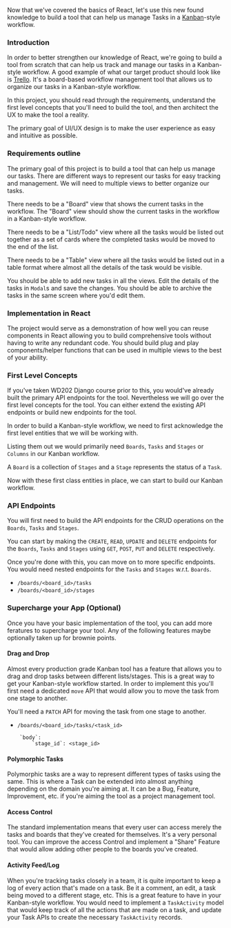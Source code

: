 Now that we've covered the basics of React, let's use this new found knowledge to build a tool that can help us manage Tasks in a [Kanban](https://www.atlassian.com/agile/kanban)-style workflow.

### Introduction

In order to better strengthen our knowledge of React, we're going to build a tool from scratch that can help us track and manage our tasks in a Kanban-style workflow. A good example of what our target product should look like is [Trello](https://trello.com/). It's a board-based workflow management tool that allows us to organize our tasks in a Kanban-style workflow.

In this project, you should read through the requirements, understand the first level concepts that you'll need to build the tool, and then architect the UX to make the tool a reality.

The primary goal of UI/UX design is to make the user experience as easy and intuitive as possible.

### Requirements outline

The primary goal of this project is to build a tool that can help us manage our tasks. There are different ways to represent our tasks for easy tracking and management. We will need to multiple views to better organize our tasks.

There needs to be a "Board" view that shows the current tasks in the workflow. The "Board" view should show the current tasks in the workflow in a Kanban-style workflow.

There needs to be a "List/Todo" view where all the tasks would be listed out together as a set of cards where the completed tasks would be moved to the end of the list.

There needs to be a "Table" view where all the tasks would be listed out in a table format where almost all the details of the task would be visible.

You should be able to add new tasks in all the views. Edit the details of the tasks in `Modal`s and save the changes. You should be able to archive the tasks in the same screen where you'd edit them.

### Implementation in React

The project would serve as a demonstration of how well you can reuse components in React allowing you to build comprehensive tools without having to write any redundant code. You should build plug and play components/helper functions that can be used in multiple views to the best of your ability.

### First Level Concepts

If you've taken WD202 Django course prior to this, you would've already built the primary API endpoints for the tool. Nevertheless we will go over the first level concepts for the tool. You can either extend the existing API endpoints or build new endpoints for the tool.


In order to build a Kanban-style workflow, we need to first acknowledge the first level entities that we will be working with.

Listing them out we would primarily need `Boards`, `Tasks` and `Stages` or `Columns` in our Kanban workflow.

A `Board` is a collection of `Stages` and a `Stage` represents the status of a `Task`.

Now with these first class entities in place, we can start to build our Kanban workflow.

### API Endpoints

You will first need to build the API endpoints for the CRUD operations on the `Boards`, `Tasks` and `Stages`. 

You can start by making the `CREATE`, `READ`, `UPDATE` and `DELETE` endpoints for the `Boards`, `Tasks` and `Stages` using `GET`, `POST`, `PUT` and `DELETE` respectively.



Once you're done with this, you can move on to more specific endpoints. You would need nested endpoints for the `Tasks` and `Stages` w.r.t. `Boards`.

 - `/boards/<board_id>/tasks`
 - `/boards/<board_id>/stages`



### Supercharge your App (Optional)

Once you have your basic implementation of the tool, you can add more feratures to supercharge your tool. Any of the following features maybe optionally taken up for brownie points. 

#### Drag and Drop

Almost every production grade Kanban tool has a feature that allows you to drag and drop tasks between different lists/stages. This is a great way to get your Kanban-style workflow started. In order to implement this you'll first need a dedicated `move` API that would allow you to move the task from one stage to another.

<!-- API Documentation for move API -->

You'll need a `PATCH` API for moving the task from one stage to another.

 - `/boards/<board_id>/tasks/<task_id>`
```
    `body`:
        `stage_id`: <stage_id>
```


#### Polymorphic Tasks

Polymorphic tasks are a way to represent different types of tasks using the same. This is where a Task can be extended into almost anything depending on the domain you're aiming at. It can be a Bug, Feature, Improvement, etc. if you're aiming the tool as a project management tool.


#### Access Control

The standard implementation means that every user can access merely the tasks and boards that they've created for themselves. It's a very personal tool. You can improve the access Control and implement a "Share" Feature that would allow adding other people to the boards you've created.

#### Activity Feed/Log

When you're tracking tasks closely in a team, it is quite important to keep a log of every action that's made on a task. Be it a comment, an edit, a task being moved to a different stage, etc. This is a great feature to have in your Kanban-style workflow. You would need to implement a `TaskActivity` model that would keep track of all the actions that are made on a task, and update your Task APIs to create the necessary `TaskActivity` records.
